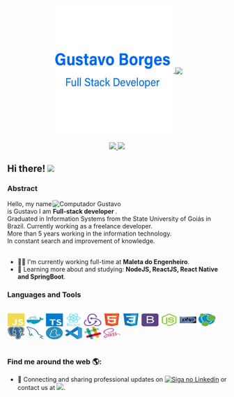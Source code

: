 <p align="center">
  <a href="#">
    <img align="center" width="280" src="images/signature.png" />
  </a>
  <a href="#">
    <img align="center" width="510" src="images/banner.gif" />
  </a>
</p>


<p align="center">
  <a href="https://github.com/GustavoBCardoso/github-readme-stats">
    <img height='172' src='https://github-readme-stats.vercel.app/api/top-langs/?username=GustavoBCardoso&layout=compact&theme=dark'>
  </a>
  <a href="https://github.com/GustavoBCardoso/github-readme-stats">
    <img height='172' src='https://github-readme-stats.vercel.app/api?username=GustavoBCardoso&show_icons=true&theme=dark'>
  </a>
</p>

## Hi there! <img src="https://raw.githubusercontent.com/iampavangandhi/iampavangandhi/master/gifs/Hi.gif" width="30px">

</h2>


### Abstract 

<img src="https://raw.githubusercontent.com/MicaelliMedeiros/micaellimedeiros/master/image/computer-illustration.png" min-width="400px" max-width="400px" width="400px" align="right" alt="Computador Gustavo">
  Hello, my name is Gustavo I am <strong> Full-stack developer </strong>. <br>
  Graduated in Information Systems from the State University of Goiás in Brazil. Currently working as a freelance developer.<br>
  More than 5 years working in the information technology.<br>
  In constant search and improvement of knowledge. <br><br>

- 👨‍💻 I'm currently working full-time at **Maleta do Engenheiro**.
- 🌱 Learning more about and studying: **NodeJS, ReactJS, React Native and SpringBoot**.

### Languages and Tools
<div style="display: inline_block"><br>
  <img align="center" alt="Gustavo-Js" height="30" width="40" src="images/icons/javascript/javascript-plain.svg">

  <img align="center" alt="Rafa-Docker" height="30" width="40" src="images/icons/docker/docker-plain.svg">

  <img align="center" alt="Rafa-Ts" height="30" width="40" src="images/icons/typescript/typescript-plain.svg">

  <img align="center" alt="Gustavo-React" height="30" width="40" src="images/icons/react/react-original-wordmark.svg">

   <img align="center" alt="Gustavo-Redux" height="30" width="40" src="images/icons/redux/redux-original.svg">

  <img align="center" alt="Gustavo-HTML" height="30" width="40" src="images/icons/html5/html5-original.svg">

  <img align="center" alt="Gustavo-CSS" height="30" width="40" src="images/icons/css3/css3-original.svg">

  <img align="center" alt="Gustavo-Bootstrap" height="30" width="40" src="images/icons/bootstrap/bootstrap-plain.svg">

  <img align="center" alt="Gustavo-NodeJs" height="30" width="40" src="images/icons/nodejs/nodejs-original.svg">

  <img align="center" alt="Gustavo-PHP" height="30" width="40" src="images/icons/php/php-original.svg">

  <img align="center" alt="Gustavo-Neo4J" height="30" width="40" src="images/icons/neo4j/neo4j.svg">

  <img align="center" alt="Gustavo-PostgreSql" height="30" width="40" src="images/icons/postgresql/postgresql-original.svg">

  <img align="center" alt="Gustavo-MySql" height="30" width="40" src="images/icons/mysql/mysql-original.svg">

  <img align="center" alt="Gustavo-Yarn" height="30" width="40" src="images/icons/yarn/yarn-original.svg">

  <img align="center" alt="Gustavo-VSCode" height="30" width="40" src="images/icons/vscode/vscode-original.svg">

  <img align="center" alt="Gustavo-Slack" height="30" width="40" src="images/icons/slack/slack-original.svg">

  <img align="center" alt="Gustavo-Sass" height="30" width="40" src="images/icons/sass/sass-original.svg">
</div>
<br>

### Find me around the web 🌎:

- 💼 Connecting and sharing professional updates on <a href="https://www.linkedin.com/in/gustavobcardoso" alt="Linkedin">
<img alt="Siga no Linkedin" src="https://img.shields.io/badge/-LinkedIn-blue?style=flat-square&logo=Linkedin&logoColor=white&link=https://www.linkedin.com/in/gustavobcardoso"></a>
or contact us at <a href="gustavob68@gmail.com" alt="Gmail">
  <img src="https://img.shields.io/badge/-Gmail-FF0000?style=flat-square&labelColor=FF0000&logo=gmail&logoColor=white&link=gustavob68@gmail.com" /></a>.
  
  

